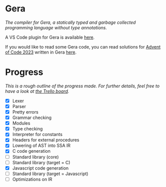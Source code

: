 # Gera

*The compiler for Gera, a statically typed and garbage collected programming language without type annotations.*

A VS Code plugin for Gera is available [here](https://github.com/typesafeschwalbe/vscode-gera).

If you would like to read some Gera code, you can read solutions for [Advent of Code 2023](https://adventofcode.com/2023) written in Gera [here](https://github.com/typesafeschwalbe/gera-aoc).

# Progress

*This is a rough outline of the progress made. For further details, feel free to have a look at [the Trello board](https://trello.com/b/BaAKwZsO/gera).*

- [x] Lexer
- [x] Parser
- [x] Pretty errors
- [x] Grammar checking
- [x] Modules
- [x] Type checking
- [x] Interpreter for constants
- [x] Headers for external procedures
- [x] Lowering of AST into SSA IR
- [x] C code generation
- [ ] Standard library (core)
- [ ] Standard library (target = C)
- [x] Javascript code generation
- [ ] Standard library (target = Javascript)
- [ ] Optimizations on IR